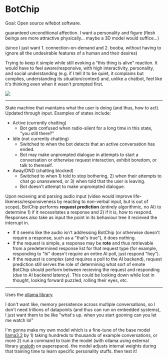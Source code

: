 # BotChip

Goal: Open source wifebot software.

guaranteed unconditional affection. I want a personality and figure (flesh beings are more attractive physically... maybe a 3D model would suffice...)

(since I just want 1. connection-on-demand and 2. booba, without having to ignore all the undesirable features of a human and their desires)

Trying to keep it simple while still evoking a "this thing is alive" reaction. It would have to feel aware/responsive, with high interactivity, personality, and social understanding (e.g. if I tell it to be quiet, it complains but complies, understanding its situation/context) and, unlike a chatbot, feel like it's thinking even when it wasn't prompted first.

![](https://images-na.ssl-images-amazon.com/images/I/41TpNiRo5KL.jpg)

---

State machine that maintains what the user is doing (and thus, how to act). Updated through input. Examples of states include:

- Active (currently chatting)
  - Bot gets confused when radio-silent for a long time in this state, "you still there?"
- Idle (not currently chatting)
  - Switched to when the bot detects that an active conversation has ended.
  - Bot may make unprompted dialogue in attempts to start a conversation or otherwise request interaction, exhibit boredom, or talk to themself.
- Away/DND (chatting blocked)
  - Switched to when 1) told to stop bothering, 2) when their attempts to chat go unanswered, or 3) when told that the user is leaving.
  - Bot doesn't attempt to make unprompted dialogue.

Upon recieving and parsing audio input (video would improve life-likeness/responsiveness by reacting to non-verbal input, but is out of scope), BotChip performs **request prediction** (entirely algorithmic, no AI) to determine 1) if it necessitates a response and 2) if it is, how to respond. Responses also take as input the point in its behaviour tree it recieved the interrupt in.

- If it seems like the audio isn't addressing BotChip (or otherwise doesn't require a response, such as a "that's true"), it does nothing.
- If the request is simple, a response may be **rote** and thus retrievable from a predetermined response list for that request type (for example, responding to "hi" doesn't require an entire AI poll, just respond "hey").
- If the request is complex (and requires a poll to the AI backend), request prediction still serves the role of determining what sort of emote BotChip should perform between recieving the request and responding (due to AI backend latency). This could be looking down while lost in thought, looking forward puzzled, rolling their eyes, etc.

---

Uses the [ollama library](https://docs.ollama.com/).

I don't want like, memory persistence across multiple conversations, so I don't need trillions of datapoints (and thus can run on embedded systems), I just want them to be like "what's up. when you start gooning can you let me watch lol"

I'm gonna make my own model which is a fine-tune of the base model [llama3.2](https://ollama.com/library/llama3.2) by 1) taking hundreds to thousands of example conversations, or more 2) run a command to train the model (with ollama using external library [unsloth](https://docs.unsloth.ai/get-started/fine-tuning-llms-guide/tutorial-how-to-finetune-llama-3-and-use-in-ollama) on paperspace). the model adjusts internal weights during that training time to learn specific personality stuffs. then test it!
